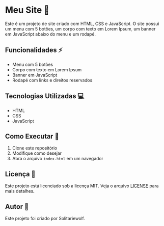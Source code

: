 # Meu Site 🌟

Este é um projeto de site criado com HTML, CSS e JavaScript. O site possui um menu com 5 botões, um corpo com texto em Lorem Ipsum, um banner em JavaScript abaixo do menu e um rodapé.

## Funcionalidades ⚡️

- Menu com 5 botões
- Corpo com texto em Lorem Ipsum
- Banner em JavaScript
- Rodapé com links e direitos reservados

## Tecnologias Utilizadas 💻

- HTML
- CSS
- JavaScript

## Como Executar 🚀

1. Clone este repositório
2. Modifique como desejar
3. Abra o arquivo `index.html` em um navegador

## Licença 📝

Este projeto está licenciado sob a licença MIT. Veja o arquivo [LICENSE](LICENSE) para mais detalhes.

## Autor 👤

Este projeto foi criado por Solitariewolf.
